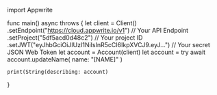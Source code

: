 import Appwrite

func main() async throws {
    let client = Client()
      .setEndpoint("https://cloud.appwrite.io/v1") // Your API Endpoint
      .setProject("5df5acd0d48c2") // Your project ID
      .setJWT("eyJhbGciOiJIUzI1NiIsInR5cCI6IkpXVCJ9.eyJ...") // Your secret JSON Web Token
    let account = Account(client)
    let account = try await account.updateName(
        name: "[NAME]"
    )

    print(String(describing: account)
}
